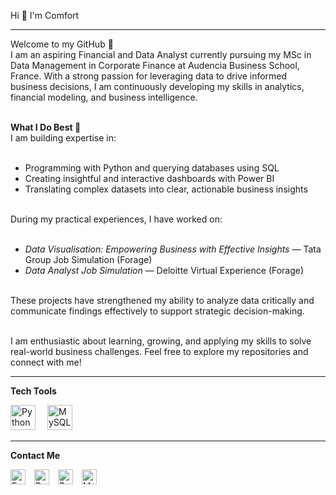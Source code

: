 <p align="left">Hi 👋 I'm Comfort</p>

---

<p align="left">
Welcome to my GitHub 👋<br>
I am an aspiring Financial and Data Analyst currently pursuing my MSc in Data Management in Corporate Finance at Audencia Business School, France. With a strong passion for leveraging data to drive informed business decisions, I am continuously developing my skills in analytics, financial modeling, and business intelligence.<br><br>

<strong>What I Do Best 🚀</strong><br>
I am building expertise in:<br><br>

- Programming with Python and querying databases using SQL<br>
- Creating insightful and interactive dashboards with Power BI<br>
- Translating complex datasets into clear, actionable business insights<br><br>

During my practical experiences, I have worked on:<br><br>

- <em>Data Visualisation: Empowering Business with Effective Insights</em> — Tata Group Job Simulation (Forage)<br>
- <em>Data Analyst Job Simulation</em> — Deloitte Virtual Experience (Forage)<br><br>

These projects have strengthened my ability to analyze data critically and communicate findings effectively to support strategic decision-making.<br><br>

I am enthusiastic about learning, growing, and applying my skills to solve real-world business challenges. Feel free to explore my repositories and connect with me!
</p>

---

<p align="left"><strong>Tech Tools</strong></p>

<div align="left" style="margin-top:10px;">
  <img src="https://cdn.jsdelivr.net/gh/devicons/devicon/icons/python/python-original.svg" height="40" alt="Python logo" style="margin-right:15px;" />
  <img src="https://cdn.jsdelivr.net/gh/devicons/devicon/icons/mysql/mysql-original.svg" height="40" alt="MySQL logo" />
</div>

---

<p align="left"><strong>Contact Me</strong></p>

<div align="left">
<!-- Skill Icons with Right Padding -->
<img src="https://img.icons8.com/color/48/microsoft-excel-2019.png" alt="Excel logo" style="margin-right:10px;" height="24"/>
<img src="https://img.icons8.com/color/48/power-bi.png" alt="Power BI logo" style="margin-right:10px;" height="24"/>
<img src="https://cdn.jsdelivr.net/gh/devicons/devicon/icons/python/python-original.svg" alt="Python logo" style="margin-right:10px;" height="24"/>
<img src="https://cdn.jsdelivr.net/gh/devicons/devicon/icons/mysql/mysql-original.svg" alt="MySQL logo" style="margin-right:10px;" height="24"/>
</div>

